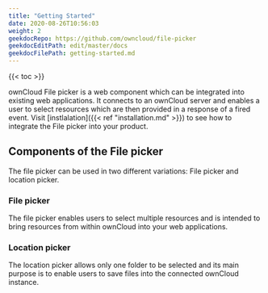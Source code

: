 ```yaml
---
title: "Getting Started"
date: 2020-08-26T10:56:03
weight: 2
geekdocRepo: https://github.com/owncloud/file-picker
geekdocEditPath: edit/master/docs
geekdocFilePath: getting-started.md
---
```


{{< toc >}}

ownCloud File picker is a web component which can be integrated into existing web applications. It connects to an ownCloud server and enables a user to select resources which are then provided in a response of a fired event. Visit [instlalation]({{< ref "installation.md" >}}) to see how to integrate the File picker into your product.

## Components of the File picker
The file picker can be used in two different variations: File picker and location picker.

### File picker
The file picker enables users to select multiple resources and is intended to bring resources from within ownCloud into your web applications.

### Location picker
The location picker allows only one folder to be selected and its main purpose is to enable users to save files into the connected ownCloud instance.